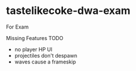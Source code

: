 # tastelikecoke-dwa-exam
For Exam

Missing Features TODO
- no player HP UI
- projectiles don't despawn
- waves cause a frameskip